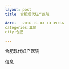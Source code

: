 ```yaml
--- 
layout: post 
title: 合肥现代妇产医院

date:   2016-05-03 13:39:56 
categories:其他  
city:合肥
  
--- 
```

   
合肥现代妇产医院

信息

